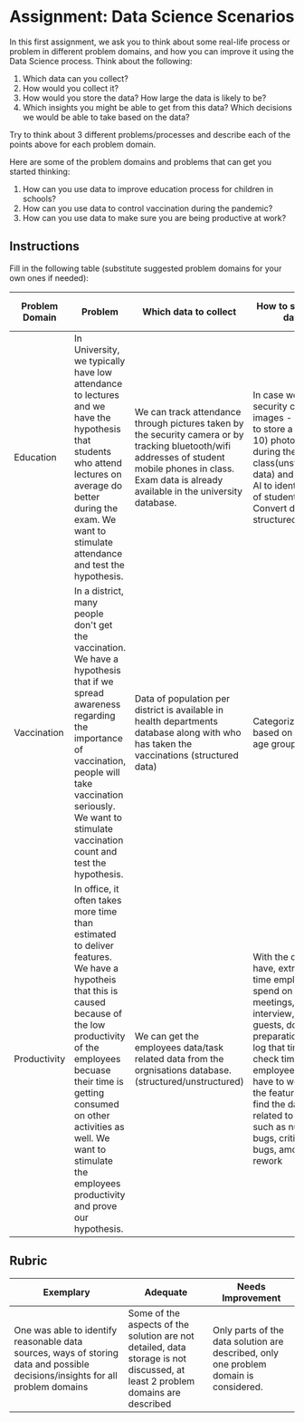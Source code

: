 # Assignment: Data Science Scenarios

In this first assignment, we ask you to think about some real-life process or problem in different problem domains, and how you can improve it using the Data Science process. Think about the following:

1. Which data can you collect?
1. How would you collect it?
1. How would you store the data? How large the data is likely to be?
1. Which insights you might be able to get from this data? Which decisions we would be able to take based on the data?

Try to think about 3 different problems/processes and describe each of the points above for each problem domain.

Here are some of the problem domains and problems that can get you started thinking:

1. How can you use data to improve education process for children in schools?
1. How can you use data to control vaccination during the pandemic?
1. How can you use data to make sure you are being productive at work?
## Instructions

Fill in the following table (substitute suggested problem domains for your own ones if needed):

| Problem Domain | Problem | Which data to collect | How to store the data | Which insights/decisions we can make | 
|----------------|---------|-----------------------|-----------------------|--------------------------------------|
| Education| In University, we typically have low attendance to lectures and we have the hypothesis that students who attend lectures on average do better during the exam. We want to stimulate attendance and test the hypothesis.|We can track attendance through pictures taken by the security camera or by tracking bluetooth/wifi addresses of student mobile phones in class. Exam data is already available in the university database.|In case we track security camera images - we need to store a few (5-10) photographs during the class(unstructured data) and then use AI to identify faces of students ( Convert data to structured form).| We can compute average attendance data of each student, and see if there is any correlation with exam grades. In order to stimulate student attendance, we can publish the weekly attendance rating on school portal and draw prices among those with highest attendance. |
| Vaccination | In a district, many people don't get the vaccination. We have a hypothesis that if we spread awareness regarding the importance of vaccination, people will take vaccination seriously. We want to stimulate vaccination count and test the hypothesis. | Data of population per district is available in health departments database along with who has taken the vaccinations (structured data) | Categorize people based on sex and age groups  | check how many people have taken vaccination, from the ones who have not taken check there age, sex and plan for the advertisements accordingly in schools, offices, public places, rally in the areas if those are house wifes to make awareness per ward. To Stimulate the vaccination, publish the reports advertisements of all the wards who have completed full or mostly vaccinations and give them award or banner posting. |
| Productivity | In office, it often takes more time than estimated to deliver features. We have a hypotheis that this is caused because of the low productivity of the employees becuase their time is getting consumed on other activities as well. We want to stimulate the employees productivity and prove our hypothesis.  | We can get the employees data/task related data from the orgnisations database. (structured/unstructured) | With the data we have, extract the time employees spend on in meetings, outings, interview, meeting guests, document preparations and log that time vs check time employee actually have to work on the feature. Also, find the data related to feature such as number of bugs, criticality of bugs, amount of rework | If more time is getting spent in outside feature implementation then suggest the time management courses to the employee. Also from task point of view, number of bugs are more and we trace the amount of rework then there is lack of clarity on the task. This can be tackled with better execution plan with more clarity on the requirements. |

## Rubric

Exemplary | Adequate | Needs Improvement
--- | --- | -- |
One was able to identify reasonable data sources, ways of storing data and possible decisions/insights for all problem domains | Some of the aspects of the solution are not detailed, data storage is not discussed, at least 2 problem domains are described | Only parts of the data solution are described, only one problem domain is considered.

